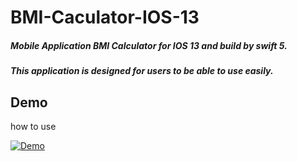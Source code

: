 # BMI-Caculator-IOS-13
##### Mobile Application BMI Calculator for IOS 13 and build by swift 5.
##### This application is designed for users to be able to use easily.

## Demo 
how to use

[![Demo](http://img.youtube.com/vi/vNiDWK81vJc/0.jpg)](http://www.youtube.com/watch?v=vNiDWK81vJc "Demo")


